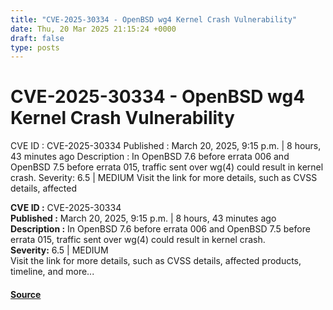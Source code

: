 ```yaml
---
title: "CVE-2025-30334 - OpenBSD wg4 Kernel Crash Vulnerability"
date: Thu, 20 Mar 2025 21:15:24 +0000
draft: false
type: posts
---
```

# CVE-2025-30334 - OpenBSD wg4 Kernel Crash Vulnerability





 CVE ID : CVE-2025-30334 Published : March 20, 2025, 9:15 p.m. | 8 hours, 43 minutes ago Description : In OpenBSD 7.6 before errata 006 and OpenBSD 7.5 before errata 015, traffic sent over wg(4) could result in kernel crash. Severity: 6.5 | MEDIUM Visit the link for more details, such as CVSS details, affected

**CVE ID :** CVE-2025-30334  
**Published :** March 20, 2025, 9:15 p.m. | 8 hours, 43 minutes ago  
**Description :** In OpenBSD 7.6 before errata 006 and OpenBSD 7.5 before errata 015, traffic sent over wg(4) could result in kernel crash.  
**Severity:** 6.5 | MEDIUM  
Visit the link for more details, such as CVSS details, affected products, timeline, and more...

#### [Source](https://cvefeed.io/vuln/detail/CVE-2025-30334)

